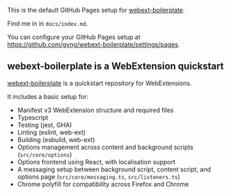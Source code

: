 This is the default GitHub Pages setup for [webext-boilerplate](https://github.com/gyng/webext-boilerplate).

Find me in in `docs/index.md`.

You can configure your GitHub Pages setup at https://github.com/gyng/webext-boilerplate/settings/pages.

## webext-boilerplate is a WebExtension quickstart

[webext-boilerplate](https://github.com/gyng/webext-boilerplate) is a quickstart repository for WebExtensions.

It includes a basic setup for:

- Manifest v3 WebExtension structure and required files
- Typescript
- Testing (jest, GHA)
- Linting (eslint, web-ext)
- Building (esbuild, web-ext)
- Options management across content and background scripts (`src/core/options`)
- Options frontend using React, with localisation support
- A messaging setup between background script, content script, and options page (`src/core/messaging.ts`, `src/listeners.ts`)
- Chrome polyfill for compatibility across Firefox and Chrome
